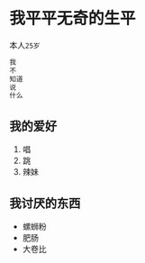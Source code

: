 # 我平平无奇的生平
本人`25岁`

 ```javascript
 我
 不
 知道
 说
 什么
 ```
 
 ## 我的爱好
 
 1. 唱
 2. 跳
 3. 辣妹
 
 ## 我讨厌的东西
 * 螺蛳粉
 * 肥肠
 * 大卷比
 
